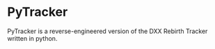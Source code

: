 PyTracker
=========

PyTracker is a reverse-engineered version of the DXX Rebirth Tracker written in python.
